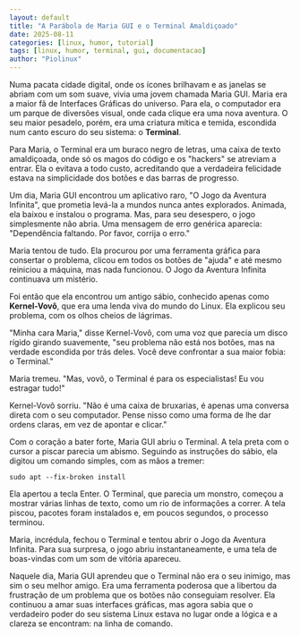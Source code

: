 ```yaml
---
layout: default
title: "A Parábola de Maria GUI e o Terminal Amaldiçoado"
date: 2025-08-11
categories: [linux, humor, tutorial]
tags: [linux, humor, terminal, gui, documentacao]
author: "Piolinux"
---
```





<html>
<article>
 

  <p>Numa pacata cidade digital, onde os ícones brilhavam e as janelas se abriam com um som suave, vivia uma jovem chamada Maria GUI. Maria era a maior fã de Interfaces Gráficas do universo. Para ela, o computador era um parque de diversões visual, onde cada clique era uma nova aventura. O seu maior pesadelo, porém, era uma criatura mítica e temida, escondida num canto escuro do seu sistema: o <strong>Terminal</strong>.</p>
  
  <p>Para Maria, o Terminal era um buraco negro de letras, uma caixa de texto amaldiçoada, onde só os magos do código e os "hackers" se atreviam a entrar. Ela o evitava a todo custo, acreditando que a verdadeira felicidade estava na simplicidade dos botões e das barras de progresso.</p>
  
  <p>Um dia, Maria GUI encontrou um aplicativo raro, "O Jogo da Aventura Infinita", que prometia levá-la a mundos nunca antes explorados. Animada, ela baixou e instalou o programa. Mas, para seu desespero, o jogo simplesmente não abria. Uma mensagem de erro genérica aparecia: "Dependência faltando. Por favor, corrija o erro."</p>
  
  <p>Maria tentou de tudo. Ela procurou por uma ferramenta gráfica para consertar o problema, clicou em todos os botões de "ajuda" e até mesmo reiniciou a máquina, mas nada funcionou. O Jogo da Aventura Infinita continuava um mistério.</p>
  
  <p>Foi então que ela encontrou um antigo sábio, conhecido apenas como <strong>Kernel-Vovô</strong>, que era uma lenda viva do mundo do Linux. Ela explicou seu problema, com os olhos cheios de lágrimas.</p>
  
  <p>"Minha cara Maria," disse Kernel-Vovô, com uma voz que parecia um disco rígido girando suavemente, "seu problema não está nos botões, mas na verdade escondida por trás deles. Você deve confrontar a sua maior fobia: o Terminal."</p>
  
  <p>Maria tremeu. "Mas, vovô, o Terminal é para os especialistas! Eu vou estragar tudo!"</p>
  
  <p>Kernel-Vovô sorriu. "Não é uma caixa de bruxarias, é apenas uma conversa direta com o seu computador. Pense nisso como uma forma de lhe dar ordens claras, em vez de apontar e clicar."</p>
  
  <p>Com o coração a bater forte, Maria GUI abriu o Terminal. A tela preta com o cursor a piscar parecia um abismo. Seguindo as instruções do sábio, ela digitou um comando simples, com as mãos a tremer:</p>
  
  <pre><code>sudo apt --fix-broken install</code></pre>
  
  <p>Ela apertou a tecla Enter. O Terminal, que parecia um monstro, começou a mostrar várias linhas de texto, como um rio de informações a correr. A tela piscou, pacotes foram instalados e, em poucos segundos, o processo terminou.</p>
  
  <p>Maria, incrédula, fechou o Terminal e tentou abrir o Jogo da Aventura Infinita. Para sua surpresa, o jogo abriu instantaneamente, e uma tela de boas-vindas com um som de vitória apareceu.</p>
  
  <p>Naquele dia, Maria GUI aprendeu que o Terminal não era o seu inimigo, mas sim o seu melhor amigo. Era uma ferramenta poderosa que a libertou da frustração de um problema que os botões não conseguiam resolver. Ela continuou a amar suas interfaces gráficas, mas agora sabia que o verdadeiro poder do seu sistema Linux estava no lugar onde a lógica e a clareza se encontram: na linha de comando.</p>
</article>
</html>
